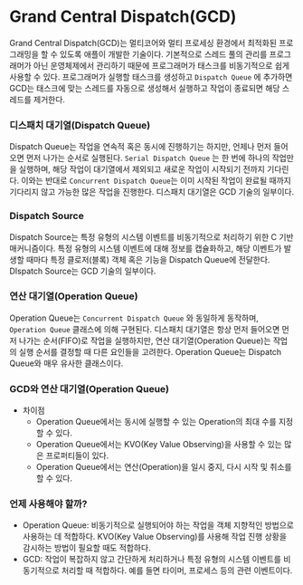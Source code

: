 # Grand Central Dispatch(GCD)

Grand Central Dispatch(GCD)는 멀티코어와 멀티 프로세싱 환경에서 최적화된 프로그래밍을 할 수 있도록 애플이 개발한 기술이다. 기본적으로 스레드 풀의 관리를 프로그래머가 아닌 운영체제에서 관리하기 때문에 프로그래머가 태스크를 비동기적으로 쉽게 사용할 수 있다. 프로그래머가 실행할 태스크를 생성하고 `Dispatch Queue` 에 추가하면 GCD는 태스크에 맞는 스레드를 자동으로 생성해서 실행하고 작업이 종료되면 해당 스레드를 제거한다. 

### 디스패치 대기열(Dispatch Queue)

Dispatch Queue는 작업을 연속적 혹은 동시에 진행하기는 하지만, 언제나 먼저 들어오면 먼저 나가는 순서로 실행된다. `Serial Dispatch Queue` 는 한 번에 하나의 작업만을 실행하며, 해당 작업이 대기열에서 제외되고 새로운 작업이 시작되기 전까지 기다린다. 이와는 반대로 `Concurrent Dispatch Queue`는 이미 시작된 작업이 완료될 때까지 기다리지 않고 가능한 많은 작업을 진행한다. 디스패치 대기열은 GCD 기술의 일부이다.

### Dispatch Source

Dispatch Source는 특정 유형의 시스템 이벤트를 비동기적으로 처리하기 위한 C 기반 매커니즘이다. 특정 유형의 시스템 이벤트에 대해 정보를 캡슐화하고, 해당 이벤트가 발생할 때마다 특정 클로저(블록) 객체 혹은 기능을 Dispatch Queue에 전달한다. DIspatch Source는 GCD 기술의 일부이다.

### 연산 대기열(Operation Queue)

Operation Queue는 `Concurrent Dispatch Queue` 와 동일하게 동작하며, `Operation Queue` 클래스에 의해 구현된다. 디스패치 대기열은 항상 먼저 들어오면 먼저 나가는 순서(FIFO)로 작업을 실행하지만, 연산 대기열(Operation Queue)는 작업의 실행 순서를 결정할 때 다른 요인들을 고려한다. Operation Queue는 Dispatch Queue와 매우 유사한 클래스이다.

### GCD와 연산 대기열(Operation Queue)

- 차이점
    - Operation Queue에서는 동시에 실행할 수 있는 Operation의 최대 수를 지정할 수 있다.
    - Operation Queue에서는 KVO(Key Value Observing)을 사용할 수 있는 많은 프로퍼티들이 있다.
    - Operation Queue에서는 연산(Operation)을 일시 중지, 다시 시작 및 취소를 할 수 있다.

### 언제 사용해야 할까?

- Operation Queue: 비동기적으로 실행되어야 하는 작업을 객체 지향적인 방법으로 사용하는 데 적합하다. KVO(Key Value Observing)를 사용해 작업 진행 상황을 감시하는 방법이 필요할 때도 적합하다.
- GCD: 작업이 복잡하지 않고 간단하게 처리하거나 특정 유형의 시스템 이벤트를 비동기적으로 처리할 때 적합하다. 예를 들면 타이머, 프로세스 등의 관련 이벤트이다.
